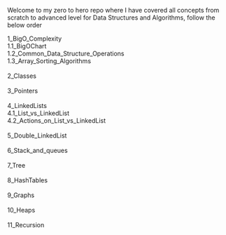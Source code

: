 Welcome to my zero to hero repo where I have covered all concepts from scratch to advanced level for Data Structures and Algorithms, follow the below order<br>

1_BigO_Complexity<br>
    1.1_BigOChart<br>
    1.2_Common_Data_Structure_Operations<br>
    1.3_Array_Sorting_Algorithms<br> <br> 
2_Classes<br><br> 
3_Pointers<br><br> 
4_LinkedLists<br>
    4.1_List_vs_LinkedList<br>
    4.2_Actions_on_List_vs_LinkedList<br><br> 
5_Double_LinkedList<br><br> 
6_Stack_and_queues<br><br> 
7_Tree<br><br> 
8_HashTables<br><br> 
9_Graphs<br><br> 
10_Heaps<br><br>
11_Recursion<br><br>
